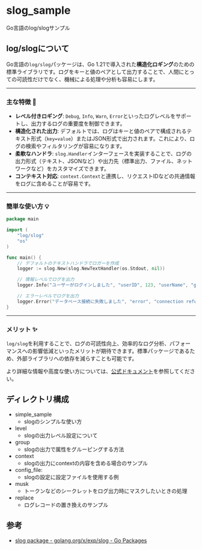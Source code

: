 # slog_sample

Go言語のlog/slogサンプル

## log/slogについて

Go言語の`log/slog`パッケージは、Go 1.21で導入された**構造化ロギング**のための標準ライブラリです。ログをキーと値のペアとして出力することで、人間にとっての可読性だけでなく、機械による処理や分析も容易にします。

---
### 主な特徴 📝

* **レベル付きロギング**: `Debug`, `Info`, `Warn`, `Error`といったログレベルをサポートし、出力するログの重要度を制御できます。
* **構造化された出力**: デフォルトでは、ログはキーと値のペアで構成されるテキスト形式（`key=value`）またはJSON形式で出力されます。これにより、ログの検索やフィルタリングが容易になります。
* **柔軟なハンドラ**: `slog.Handler`インターフェースを実装することで、ログの出力形式（テキスト、JSONなど）や出力先（標準出力、ファイル、ネットワークなど）をカスタマイズできます。
* **コンテキスト対応**: `context.Context`と連携し、リクエストIDなどの共通情報をログに含めることが容易です。

---
### 簡単な使い方 💡

```go
package main

import (
	"log/slog"
	"os"
)

func main() {
	// デフォルトのテキストハンドラでロガーを作成
	logger := slog.New(slog.NewTextHandler(os.Stdout, nil))

	// 情報レベルでログを出力
	logger.Info("ユーザーがログインしました", "userID", 123, "userName", "gopher")

	// エラーレベルでログを出力
	logger.Error("データベース接続に失敗しました", "error", "connection refused")
}
```

---
### メリット ✨

`log/slog`を利用することで、ログの可読性向上、効率的なログ分析、パフォーマンスへの影響低減といったメリットが期待できます。標準パッケージであるため、外部ライブラリへの依存を減らすことも可能です。

より詳細な情報や高度な使い方については、[公式ドキュメント](https://pkg.go.dev/log/slog)を参照してください。

## ディレクトリ構成

- simple_sample
  - slogのシンプルな使い方
- level
  - slogの出力レベル設定について
- group
  - slogの出力で属性をグルーピングする方法
- context
  - slogの出力にcontextの内容を含める場合のサンプル
- config_file:
  - slogの設定に設定ファイルを使用する例 
- musk
  - トークンなどのシークレットをログ出力時にマスクしたいときの処理
- replace
  - ログレコードの置き換えのサンプル

## 参考

- [slog package \- golang\.org/x/exp/slog \- Go Packages](https://pkg.go.dev/golang.org/x/exp/slog)

